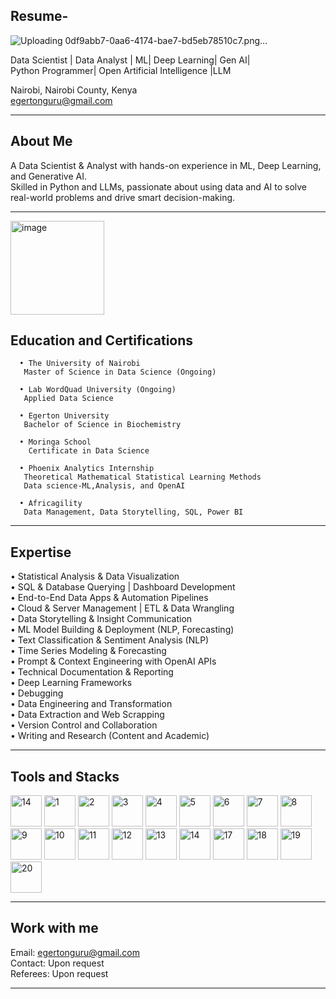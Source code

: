 ## Resume-
     
![Uploading 0df9abb7-0aa6-4174-bae7-bd5eb78510c7.png…]()  

      
Data Scientist | Data Analyst | ML| Deep Learning| Gen AI|   
Python Programmer| Open Artificial Intelligence |LLM   

Nairobi, Nairobi County, Kenya    
egertonguru@gmail.com     

________________________________________
## About Me    
    

A Data Scientist & Analyst with hands-on experience in ML, Deep Learning, and Generative AI.   
Skilled in Python and LLMs, passionate about using data and AI to solve real-world problems and drive smart decision-making.        

________________________________________
<img width="150" height="150" alt="image" src="https://github.com/user-attachments/assets/ec9d623e-99c7-43da-8201-ddffaa10b409" />  

## Education and Certifications     

    

      • The University of Nairobi     
       Master of Science in Data Science (Ongoing)    
       
      • Lab WordQuad University (Ongoing)     
       Applied Data Science    
       
      • Egerton University     
       Bachelor of Science in Biochemistry    
       
      • Moringa School    
        Certificate in Data Science     
	
      • Phoenix Analytics Internship    
       Theoretical Mathematical Statistical Learning Methods   
       Data science-ML,Analysis, and OpenAI    
       
      • Africagility    
       Data Management, Data Storytelling, SQL, Power BI  
		     
________________________________________
## Expertise       
• Statistical Analysis & Data Visualization     
• SQL & Database Querying | Dashboard Development    
• End-to-End Data Apps & Automation Pipelines    
• Cloud & Server Management | ETL & Data Wrangling   
• Data Storytelling & Insight Communication   
• ML Model Building & Deployment (NLP, Forecasting)    
• Text Classification & Sentiment Analysis (NLP)    
• Time Series Modeling & Forecasting    
• Prompt & Context Engineering with OpenAI APIs    
• Technical Documentation & Reporting    
• Deep Learning Frameworks    
• Debugging     
• Data Engineering and Transformation    
• Data Extraction and Web Scrapping    
• Version Control and Collaboration    
• Writing and Research (Content and Academic)   

________________________________________
## Tools and Stacks    

<img src="https://github.com/user-attachments/assets/7c2003a2-e1d5-480e-98d8-227c8d9ed6a6" alt="14" width="50" />
<img src="https://github.com/user-attachments/assets/4e3c885e-a880-4939-b960-1a65e396ff69" alt="1" width="50" />
<img src="https://github.com/user-attachments/assets/b910f859-117b-4a0c-907a-39303dfbef3a" alt="2" width="50" />
<img src="https://github.com/user-attachments/assets/5a2628eb-7b9f-4b1e-bae4-cbd42d74b29e" alt="3" width="50" />
<img src="https://github.com/user-attachments/assets/81eac901-9e91-4cc1-a7d7-e520aa17d86d" alt="4" width="50" />
<img src="https://github.com/user-attachments/assets/71c5d557-8498-4479-9fde-ade9a0144d12" alt="5" width="50" />
<img src="https://github.com/user-attachments/assets/8522ba94-0bd3-4a68-a148-eafb6f42a14b" alt="6" width="50" />
<img src="https://github.com/user-attachments/assets/f10db9e7-5181-4083-bf31-0a5030cbf4be" alt="7" width="50" />
<img src="https://github.com/user-attachments/assets/58e74e01-4d56-41d5-af54-fa23dcc72bfe" alt="8" width="50" />
<img src="https://github.com/user-attachments/assets/898ff544-325b-4e74-b389-3f5a87686558" alt="9" width="50" />
<img src="https://github.com/user-attachments/assets/c6660883-1fd7-4f2c-bb88-41bf909675da" alt="10" width="50" />
<img src="https://github.com/user-attachments/assets/2ef07ae3-ecad-466b-ab91-3f12c679afc5" alt="11" width="50" />
<img src="https://github.com/user-attachments/assets/0df3d93d-5617-4cc6-a2c7-20a67abcca45" alt="12" width="50" />
<img src="https://github.com/user-attachments/assets/969ab168-c064-4474-8399-f1be6e9ce4af" alt="13" width="50" />
<img src="https://github.com/user-attachments/assets/b37c794f-6a62-46ce-b125-863dde26fe9d" alt="14" width="50" />
<img src="https://github.com/user-attachments/assets/594b47b9-7dea-49a0-bf33-7c401719591a" alt="17" width="50" />
<img src="https://github.com/user-attachments/assets/2eb758b4-fa6d-4e6a-99ce-32eb6364313e" alt="18" width="50" />
<img src="https://github.com/user-attachments/assets/4c0be9e9-4a30-4f83-b12e-0bb2401db310" alt="19" width="50" />
<img src="https://github.com/user-attachments/assets/0d6d0629-2300-4d1e-9287-ab3ab4672d62" alt="20" width="50" />


________________________________________
## Work with me 
 Email: egertonguru@gmail.com   
Contact: Upon request   
Referees: Upon request   

________________________________________

